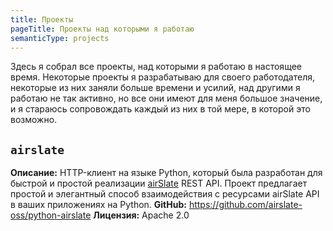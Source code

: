 ```yaml
---
title: Проекты
pageTitle: Проекты над которыми я работаю
semanticType: projects
---
```


Здесь я собрал все проекты, над которыми я работаю в настоящее время. Некоторые проекты я разрабатываю для своего работодателя, некоторые из них заняли больше времени и усилий, над другими я работаю не так активно, но все они имеют для меня большое значение, и я стараюсь сопровождать каждый из них в той мере, в которой это возможно.

## `airslate`

**Описание:** HTTP-клиент на языке Python, который была разработан для быстрой и простой реализации [airSlate](https://www.airslate.com/) REST API. Проект предлагает простой и элегантный способ взаимодействия с ресурсами airSlate API в ваших приложениях на Python.
**GitHub:** https://github.com/airslate-oss/python-airslate
**Лицензия:** Apache 2.0
